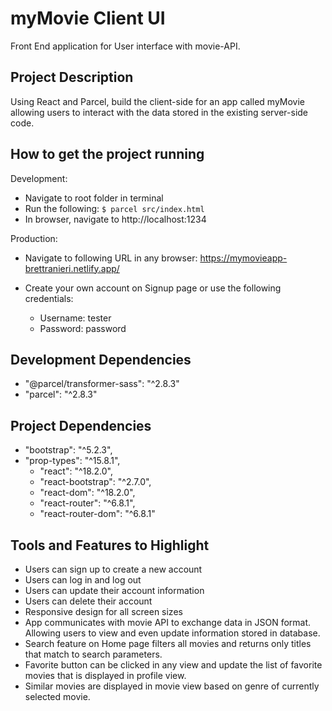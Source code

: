 # myMovie Client UI

Front End application for User interface with movie-API.

## Project Description

Using React and Parcel, build the client-side for an app called myMovie allowing users to interact with the data stored in the existing server-side code.

## How to get the project running

Development:

- Navigate to root folder in terminal
- Run the following: `$ parcel src/index.html`
- In browser, navigate to http://localhost:1234

Production:

- Navigate to following URL in any browser:
  https://mymovieapp-brettranieri.netlify.app/

- Create your own account on Signup page or use the following credentials:
  - Username: tester
  - Password: password

## Development Dependencies

- "@parcel/transformer-sass": "^2.8.3"
- "parcel": "^2.8.3"

## Project Dependencies

- "bootstrap": "^5.2.3",
- "prop-types": "^15.8.1",
  - "react": "^18.2.0",
  - "react-bootstrap": "^2.7.0",
  - "react-dom": "^18.2.0",
  - "react-router": "^6.8.1",
  - "react-router-dom": "^6.8.1"

## Tools and Features to Highlight

- Users can sign up to create a new account
- Users can log in and log out
- Users can update their account information
- Users can delete their account
- Responsive design for all screen sizes
- App communicates with movie API to exchange data in JSON format. Allowing users to view and even update information stored in database.
- Search feature on Home page filters all movies and returns only titles that match to search parameters.
- Favorite button can be clicked in any view and update the list of favorite movies that is displayed in profile view.
- Similar movies are displayed in movie view based on genre of currently selected movie.
